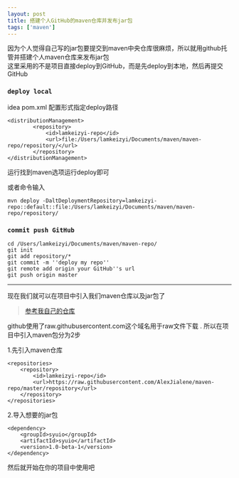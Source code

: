 ```yaml
---
layout: post
title: 搭建个人GitHub的maven仓库并发布jar包
tags: ['maven']
---
```



因为个人觉得自己写的jar包要提交到maven中央仓库很麻烦，所以就用github托管并搭建个人maven仓库来发布jar包 <br>
这里采用的不是项目直接deploy到GitHub，而是先deploy到本地，然后再提交GitHub

### `deploy local`
idea pom.xml 配置形式指定deploy路径
```
<distributionManagement>
        <repository>
            <id>lamkeizyi-repo</id>
            <url>file:/Users/lamkeizyi/Documents/maven/maven-repo/repository/</url>
        </repository>
</distributionManagement>
```
运行找到maven选项运行deploy即可 <br>

或者命令输入
```
mvn deploy -DaltDeploymentRepository=lamkeizyi-repo::default::file:/Users/lamkeizyi/Documents/maven/maven-repo/repository/
```

### `commit push GitHub`
```
cd /Users/lamkeizyi/Documents/maven/maven-repo/
git init
git add repository/*
git commit -m ''deploy my repo''
git remote add origin your GitHub''s url
git push origin master
```
----
现在我们就可以在项目中引入我们maven仓库以及jar包了
> [参考我自己的仓库](https://github.com/AlexJialene/maven-repo)

github使用了raw.githubusercontent.com这个域名用于raw文件下载 . 所以在项目中引入maven包分为2步 <br>

1.先引入maven仓库
```
<repositories>
    <repository>
        <id>lamkeizyi-repo</id>
        <url>https://raw.githubusercontent.com/AlexJialene/maven-repo/master/repository</url>
    </repository>
</repositories>
```
2.导入想要的jar包
```
<dependency>
    <groupId>syuio</groupId>
    <artifactId>syuio</artifactId>
    <version>1.0-beta-1</version>
</dependency>
```
然后就开始在你的项目中使用吧